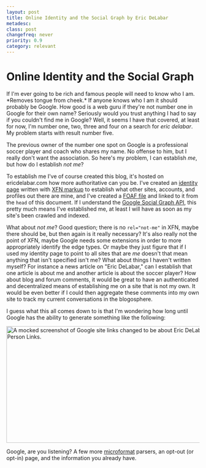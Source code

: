 ```yaml
---
layout: post
title: Online Identity and the Social Graph by Eric DeLabar
metadesc: 
class: post
changefreq: never
priority: 0.9
category: relevant
---
```

<h1>Online Identity and the Social Graph</h1>
<p>If I'm ever going to be rich and famous people will need to know who I am.  *Removes tongue from cheek.*  If anyone knows who I am it should probably be Google.  How good is a web guru if they're not number one in Google for their own name?  Seriously would you trust anything I had to say if you couldn't find me in Google?  Well, it seems I have that covered, at least for now, I'm number one, two, three and four on a search for <em>eric delabar</em>.  My problem starts with result number&nbsp;five.</p>
<p>The previous owner of the number one spot on Google is a professional soccer player and coach who shares my name.  No offense to him, but I really don't want the association.  So here's my problem, I can establish <em>me</em>, but how do I establish <em>not&nbsp;me</em>?</p>
<p>To establish me I've of course created this blog, it's hosted on ericdelabar.com how more authoritative can you be.  I've created an <a href="/identity">identity page</a> written with <a href="http://gmpg.org/xfn/"><span class="caps">XFN</span> markup</a> to establish what other sites, accounts, and profiles out there are mine, and I've created a <a href="/foaf.rdf"><span class="caps">FOAF</span> file</a> and linked to it from the <code>head</code> of this document.  If I understand the <a href="http://code.google.com/apis/socialgraph/">Google Social Graph <span class="caps">API</span></a>, this pretty much means I've established me, at least I will have as soon as my site's been crawled and&nbsp;indexed.</p>
<p>What about <em>not me</em>?  Good question; there is no <code>rel="not-me"</code> in XFN, maybe there should be, but then again is it really necessary?  It's also really not the point of XFN, maybe Google needs some extensions in order to more appropriately identify the edge types. Or maybe they just figure that if I used my identity page to point to all sites that are <em>me</em> doesn't that mean anything that isn't specified isn't me?  What about things I haven't written myself?  For instance a news article on "Eric DeLabar," can I establish that one article is about me and another article is about the soccer player?  How about blog and forum comments, it would be great to have an authenticated and decentralized means of establishing me on a site that is not my own.  It would be even better if I could then aggregate these comments into my own site to track my current conversations in the&nbsp;blogosphere.</p>
<p>I guess what this all comes down to is that I'm wondering how long until Google has the ability to generate something like the&nbsp;following:</p>
<p><img src="images/google-people-links.gif" alt="A mocked screenshot of Google site links changed to be about Eric DeLabar in a hypothetical Google Person Links." border="0" width="696" height="304"></p>
<p>Google, are you listening?  A few more <a href="http://microformats.org/">microformat</a> parsers, an opt-out (or opt-in) page, and the information you already&nbsp;have.</p>